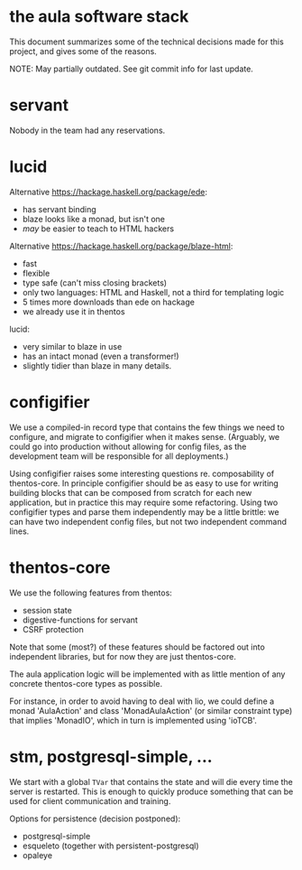 # the aula software stack

This document summarizes some of the technical decisions made for this
project, and gives some of the reasons.

NOTE: May partially outdated.  See git commit info for last update.


# servant

Nobody in the team had any reservations.


# lucid

Alternative https://hackage.haskell.org/package/ede:

- has servant binding
- blaze looks like a monad, but isn't one
- *may* be easier to teach to HTML hackers

Alternative https://hackage.haskell.org/package/blaze-html:

- fast
- flexible
- type safe (can't miss closing brackets)
- only two languages: HTML and Haskell, not a third for templating logic
- 5 times more downloads than ede on hackage
- we already use it in thentos

lucid:

- very similar to blaze in use
- has an intact monad (even a transformer!)
- slightly tidier than blaze in many details.


# configifier

We use a compiled-in record type that contains the few things we need
to configure, and migrate to configifier when it makes sense.
(Arguably, we could go into production without allowing for config
files, as the development team will be responsible for all
deployments.)

Using configifier raises some interesting questions re. composability
of thentos-core.  In principle configifier should be as easy to use
for writing building blocks that can be composed from scratch for each
new application, but in practice this may require some refactoring.
Using two configifier types and parse them independently may be a
little brittle: we can have two independent config files, but not two
independent command lines.


# thentos-core

We use the following features from thentos:

- session state
- digestive-functions for servant
- CSRF protection

Note that some (most?) of these features should be factored out into
independent libraries, but for now they are just thentos-core.

The aula application logic will be implemented with as little mention
of any concrete thentos-core types as possible.

For instance, in order to avoid having to deal with lio, we could
define a monad 'AulaAction' and class 'MonadAulaAction' (or similar
constraint type) that implies 'MonadIO', which in turn is implemented
using 'ioTCB'.


# stm, postgresql-simple, ...

We start with a global `TVar` that contains the state and will die
every time the server is restarted.  This is enough to quickly produce
something that can be used for client communication and training.

Options for persistence (decision postponed):

- postgresql-simple
- esqueleto (together with persistent-postgresql)
- opaleye
